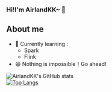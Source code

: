 ### Hi!I'm AirlandKK~ 👋

## About me
* 🌱 Currently learning :
   -  Spark
   -  Flink
* 😄 Nothing is impossible！Go ahead!
<!--
**AirlandKK/AirlandKK** is a ✨ _special_ ✨ repository because its `README.md` (this file) appears on your GitHub profile.

Here are some ideas to get you started:

- 🔭 I’m currently working on ...
- 🌱 I’m currently learning ...
- 👯 I’m looking to collaborate on ...
- 🤔 I’m looking for help with ...
- 💬 Ask me about ...
- 📫 How to reach me: ...
- 😄 Pronouns: ...
- ⚡ Fun fact: ...
-->

![AirlandKK's GitHub stats](https://github-readme-stats.vercel.app/api?username=AirlandKK&show_icons=true&theme=radical)  
[![Top Langs](https://github-readme-stats.vercel.app/api/top-langs/?username=AirlandKK&layout=compact)](https://github.com/anuraghazra/github-readme-stats)
